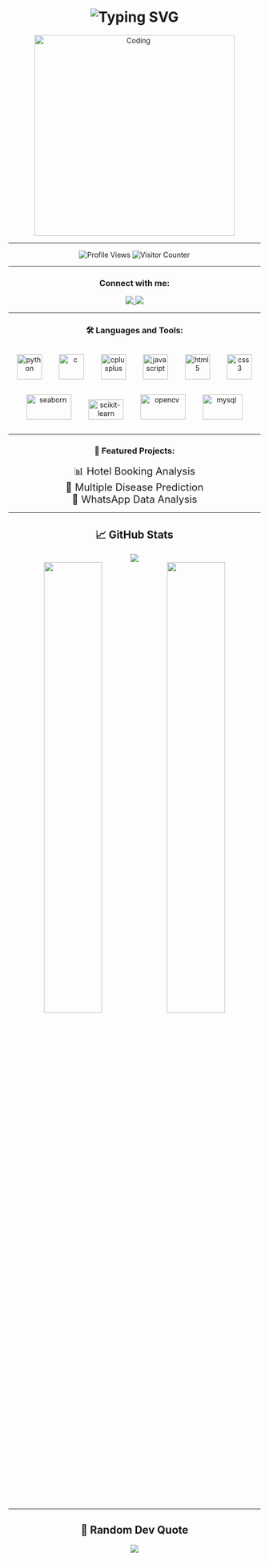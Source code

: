 <h1 align="center">
  <img src="https://readme-typing-svg.herokuapp.com?font=Fira+Code&size=30&duration=3000&pause=1000&color=00F72D&center=true&vCenter=true&width=800&lines=Hi+👋,+I'm+Divyaraj+Vihol;Computer+Engineering+Student;Tech+Learner" alt="Typing SVG" />
</h1>

<div align="center">
  <img align="center" alt="Coding" width="400" src="https://i.giphy.com/media/qgQUggAC3Pfv687qPC/giphy.webp" />
</div>

---

<p align="center"> 
  <img src="https://komarev.com/ghpvc/?username=divyaraj-vihol&label=Profile%20views&color=0e75b6&style=flat" alt="Profile Views" /> 
  <img src="https://visitor-badge.laobi.icu/badge?page_id=divyaraj-vihol.divyaraj-vihol" alt="Visitor Counter" />
</p>

---

<h3 align="center">Connect with me:</h3>
<p align="center">
  <a href="https://linkedin.com/in/divyaraj-vihol555" target="blank">
    <img src="https://img.shields.io/badge/LinkedIn-0077B5?style=for-the-badge&logo=linkedin&logoColor=white" />
  </a>
  <a href="https://instagram.com/divyarajsinh.vihol555" target="blank">
    <img src="https://img.shields.io/badge/Instagram-E4405F?style=for-the-badge&logo=instagram&logoColor=white" />
  </a>
</p>

---

<h3 align="center">🛠️ Languages and Tools:</h3>

<div align="center">

  <img src="https://cdn.jsdelivr.net/gh/devicons/devicon/icons/python/python-original.svg" width="50" height="50" alt="python" style="margin: 15px; transition: all 0.4s ease-in-out;" onmouseover="this.style.transform='scale(1.3)'; this.style.boxShadow='0px 0px 15px #00f7ff';" onmouseout="this.style.transform='scale(1)'; this.style.boxShadow='none';" />

  <img src="https://cdn.jsdelivr.net/gh/devicons/devicon/icons/c/c-original.svg" width="50" height="50" alt="c" style="margin: 15px; transition: all 0.4s ease-in-out;" onmouseover="this.style.transform='scale(1.3)'; this.style.boxShadow='0px 0px 15px #00f7ff';" onmouseout="this.style.transform='scale(1)'; this.style.boxShadow='none';" />

  <img src="https://cdn.jsdelivr.net/gh/devicons/devicon/icons/cplusplus/cplusplus-original.svg" width="50" height="50" alt="cplusplus" style="margin: 15px; transition: all 0.4s ease-in-out;" onmouseover="this.style.transform='scale(1.3)'; this.style.boxShadow='0px 0px 15px #00f7ff';" onmouseout="this.style.transform='scale(1)'; this.style.boxShadow='none';" />

  <img src="https://cdn.jsdelivr.net/gh/devicons/devicon/icons/javascript/javascript-original.svg" width="50" height="50" alt="javascript" style="margin: 15px; transition: all 0.4s ease-in-out;" onmouseover="this.style.transform='scale(1.3)'; this.style.boxShadow='0px 0px 15px #00f7ff';" onmouseout="this.style.transform='scale(1)'; this.style.boxShadow='none';" />

  <img src="https://cdn.jsdelivr.net/gh/devicons/devicon/icons/html5/html5-original.svg" width="50" height="50" alt="html5" style="margin: 15px; transition: all 0.4s ease-in-out;" onmouseover="this.style.transform='scale(1.3)'; this.style.boxShadow='0px 0px 15px #00f7ff';" onmouseout="this.style.transform='scale(1)'; this.style.boxShadow='none';" />

  <img src="https://cdn.jsdelivr.net/gh/devicons/devicon/icons/css3/css3-original.svg" width="50" height="50" alt="css3" style="margin: 15px; transition: all 0.4s ease-in-out;" onmouseover="this.style.transform='scale(1.3)'; this.style.boxShadow='0px 0px 15px #00f7ff';" onmouseout="this.style.transform='scale(1)'; this.style.boxShadow='none';" />

  <img src="https://seaborn.pydata.org/_static/logo-wide-lightbg.svg" width="90" height="50" alt="seaborn" style="margin: 15px; transition: all 0.4s ease-in-out;" onmouseover="this.style.transform='scale(1.2)'; this.style.boxShadow='0px 0px 15px #00f7ff';" onmouseout="this.style.transform='scale(1)'; this.style.boxShadow='none';" />

  <img src="https://upload.wikimedia.org/wikipedia/commons/0/05/Scikit_learn_logo_small.svg" width="70" height="40" alt="scikit-learn" style="margin: 15px; transition: all 0.4s ease-in-out;" onmouseover="this.style.transform='scale(1.2)'; this.style.boxShadow='0px 0px 15px #00f7ff';" onmouseout="this.style.transform='scale(1)'; this.style.boxShadow='none';" />

  <img src="https://upload.wikimedia.org/wikipedia/commons/3/32/OpenCV_Logo_with_text_svg_version.svg" width="90" height="50" alt="opencv" style="margin: 15px; transition: all 0.4s ease-in-out;" onmouseover="this.style.transform='scale(1.2)'; this.style.boxShadow='0px 0px 15px #00f7ff';" onmouseout="this.style.transform='scale(1)'; this.style.boxShadow='none';" />

  <img src="https://cdn.jsdelivr.net/gh/devicons/devicon/icons/mysql/mysql-original-wordmark.svg" width="80" height="50" alt="mysql" style="margin: 15px; transition: all 0.4s ease-in-out;" onmouseover="this.style.transform='scale(1.2)'; this.style.boxShadow='0px 0px 15px #00f7ff';" onmouseout="this.style.transform='scale(1)'; this.style.boxShadow='none';" />

</div>

---

<h3 align="center">🚀 Featured Projects:</h3>

<div align="center">

<a href="https://github.com/divyaraj-vihol/HOTEL-BOOKING-ANALYSIS-" style="text-decoration: none; font-size: 20px; margin: 10px; transition: all 0.4s;" onmouseover="this.style.transform='scale(1.1)'; this.style.color='#00f7ff';" onmouseout="this.style.transform='scale(1)'; this.style.color='';">
  📊 Hotel Booking Analysis
</a> <br>

<a href="https://github.com/divyaraj-vihol/Multiple-Disease-Prediction" style="text-decoration: none; font-size: 20px; margin: 10px; transition: all 0.4s;" onmouseover="this.style.transform='scale(1.1)'; this.style.color='#00f7ff';" onmouseout="this.style.transform='scale(1)'; this.style.color='';">
  🧬 Multiple Disease Prediction
</a> <br>

<a href="https://github.com/divyaraj-vihol/whatsapp-data-analysis" style="text-decoration: none; font-size: 20px; margin: 10px; transition: all 0.4s;" onmouseover="this.style.transform='scale(1.1)'; this.style.color='#00f7ff';" onmouseout="this.style.transform='scale(1)'; this.style.color='';">
  💬 WhatsApp Data Analysis
</a>

</div>

---

<h2 align="center">📈 GitHub Stats</h2>

<div align="center">
  <img src="https://github-readme-streak-stats.herokuapp.com/?user=divyaraj-vihol&theme=dark" />
</div>

<div align="center">
  <img width="48%" src="https://github-readme-stats.vercel.app/api?username=divyaraj-vihol&show_icons=true&theme=radical" />
  <img width="48%" src="https://github-readme-stats.vercel.app/api/top-langs/?username=divyaraj-vihol&layout=compact&theme=radical" />
</div>

---

<h2 align="center">💬 Random Dev Quote</h2>
<p align="center">
  <img src="https://quotes-github-readme.vercel.app/api?type=horizontal&theme=radical" />
</p>


